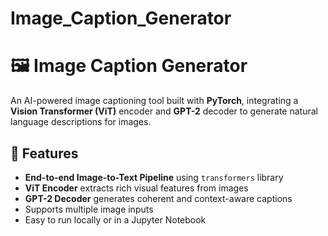 # Image_Caption_Generator
# 🖼️ Image Caption Generator

An AI-powered image captioning tool built with **PyTorch**, integrating a **Vision Transformer (ViT)** encoder and **GPT-2** decoder to generate natural language descriptions for images.

## 🚀 Features
- **End-to-end Image-to-Text Pipeline** using `transformers` library
- **ViT Encoder** extracts rich visual features from images
- **GPT-2 Decoder** generates coherent and context-aware captions
- Supports multiple image inputs
- Easy to run locally or in a Jupyter Notebook
